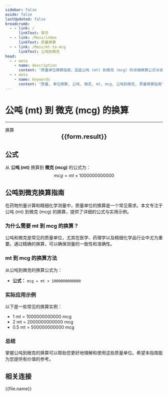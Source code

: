 ```yaml
---
sidebar: false
aside: false
lastUpdated: false
breadcrumb:
  - - link: /
      linkText: 首页
  - - link: /Mass/index
      linkText: 质量换算
  - - link: /Mass/mt-to-mcg
      linkText: 公吨到微克
head:
  - - meta
    - name: description
      content: "质量单位换算指南，涵盖公吨 (mt) 到微克 (mcg) 的详细换算公式与说明。"
  - - meta
    - name: keywords
      content: "质量, 单位换算, 公吨, 微克, mt, mcg, 公吨到微克, 质量换算指南"
---
```

# 公吨 (mt) 到 微克 (mcg) 的换算
---
<script setup>
import { onMounted, reactive, inject, ref } from 'vue'
import { NButton, NForm, NFormItem, NInput, NInputNumber, NSelect, NCard, useMessage,NGrid ,NGi } from 'naive-ui'
import { defineClientComponent } from 'vitepress'
import { Mass } from '../files';

const convert = inject('convert')

const form = reactive({
  number: null,
  result: '',
})

const convertHandler = () => {
  if (form.number !== null && !isNaN(form.number)) {
    const convertedValue = parseFloat(form.number) * 1000000000000
    form.result = `${form.number}mt = ${convertedValue.toFixed(0)}mcg`
  } else {
    form.result = '请输入有效的数值。'
  }
}
</script>

<n-form size="large" :model="form">
  <n-form-item label="公吨 (mt)">
    <n-input-number v-model:value="form.number" placeholder="输入公吨" style="width: 100%" />
  </n-form-item>
  <n-form-item>
    <n-button type="info" @click="convertHandler" block>换算</n-button>
  </n-form-item>
</n-form>

<n-card  embedded :bordered="false" hoverable>
  <div  style="text-align:center;font-size:20px;">
    <strong>{{form.result}}</strong>
  </div>
</n-card>

## 公式

从 **公吨 (mt)** 换算到 **微克 (mcg)** 的公式为：
$$ mcg = mt \times 1000000000000 $$

## 公吨到微克换算指南

在药物剂量计算和精细化学测量中，质量单位的换算是一个常见需求。本文专注于公吨 (mt) 到微克 (mcg) 的换算，提供了详细的公式与实用示例。

### 为什么需要 mt 到 mcg 的换算？

公吨和微克是常见的质量单位，尤其在医学、药理学以及精细化学品行业中尤为重要。通过精确的换算，可以确保测量的一致性和准确性。

### mt 到 mcg 的换算方法

从公吨到微克的换算公式为：

- **公式：** `mcg = mt × 1000000000000`

### 实际应用示例

以下是一些常见的换算实例：

- 1 mt = 1000000000000 mcg
- 2 mt = 2000000000000 mcg
- 0.5 mt = 500000000000 mcg

### 总结

掌握公吨到微克的换算可以帮助您更好地理解和使用这些质量单位。希望本指南能为您提供有价值的参考。

## 相关连接
<n-grid x-gap="12" :cols="2">
  <n-gi v-for="(file, index) in Mass" :key="index">
    <n-button
      text
      tag="a"
      :href="file.path"
      type="info"
    >
      {{file.name}}
    </n-button>
  </n-gi>
</n-grid>
